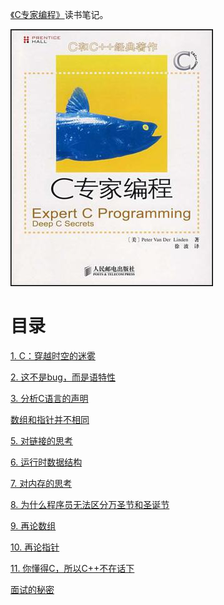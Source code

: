 [《C专家编程》](https://book.douban.com/subject/2377310/)读书笔记。

![](img/cover.jpg)

# 目录

[1. C：穿越时空的迷雾](1. C：穿越时空的迷雾.md)

[2. 这不是bug，而是语特性](2. 这不是bug，而是语言特性.md)

[3. 分析C语言的声明](3. 分析C语言的声明.md)

[数组和指针并不相同](数组和指针并不相同.md)

[5. 对链接的思考](5. 对链接的思考.md)

[6. 运行时数据结构](6. 运行时数据结构.md)

[7. 对内存的思考](7. 对内存的思考.md)

[8. 为什么程序员无法区分万圣节和圣诞节](8. 为什么程序员无法区分万圣节和圣诞节.md)

[9. 再论数组](9. 再论数组.md)

[10. 再论指针](10. 再论指针.md)

[11. 你懂得C，所以C++不在话下](11. 你懂得C，所以C++不在话下.md)

[面试的秘密](面试的秘密.md)